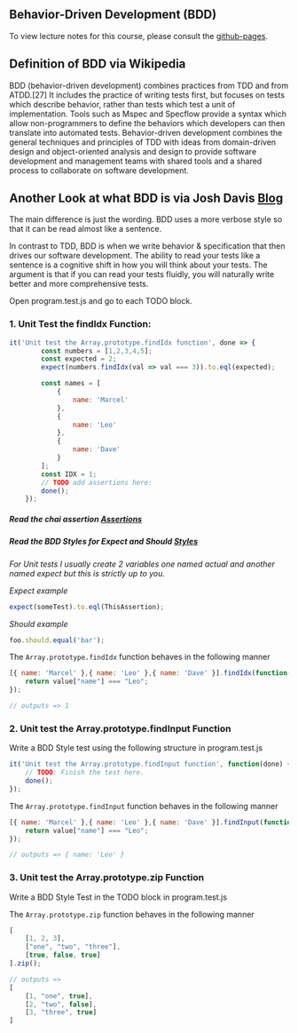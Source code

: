 ## Behavior-Driven Development (BDD)

To view lecture notes for this course, please consult the [github-pages](https://jbelmont.github.io/software-testing).

## Definition of BDD via Wikipedia
BDD (behavior-driven development) combines practices from TDD and from ATDD.[27] It includes the practice of writing tests first, but focuses on tests which describe behavior, rather than tests which test a unit of implementation. Tools such as Mspec and Specflow provide a syntax which allow non-programmers to define the behaviors which developers can then translate into automated tests. Behavior-driven development combines the general techniques and principles of TDD with ideas from domain-driven design and object-oriented analysis and design to provide software development and management teams with shared tools and a shared process to collaborate on software development.

## Another Look at what BDD is via Josh Davis [Blog](http://joshldavis.com/2013/05/27/difference-between-tdd-and-bdd/)
The main difference is just the wording. BDD uses a more verbose style so that it can be read almost like a sentence.

In contrast to TDD, BDD is when we write behavior & specification that then drives our software development.
The ability to read your tests like a sentence is a cognitive shift in how you will think about your tests. The argument is that if you can read your tests fluidly, you will naturally write better and more comprehensive tests.

Open program.test.js and go to each TODO block.

### 1. Unit Test the findIdx Function:
```javascript
it('Unit test the Array.prototype.findIdx function', done => {
        const numbers = [1,2,3,4,5];
        const expected = 2;
        expect(numbers.findIdx(val => val === 3)).to.eql(expected);

        const names = [
            {
                name: 'Marcel'
            },
            {
                name: 'Leo'
            },
            {
                name: 'Dave'
            }
        ];
        const IDX = 1;
        // TODO add assertions here:
        done();
    });
```

##### Read the chai assertion [Assertions](http://chaijs.com/api/assert)
##### Read the BDD Styles for Expect and Should [Styles](http://chaijs.com/guide/styles)


*For Unit tests I usually create 2 variables one named actual and another named expect but this is strictly up to you.*

_Expect example_
```javascript
expect(someTest).to.eql(ThisAssertion);
```

_Should example_
```javascript
foo.should.equal('bar');
```

The `Array.prototype.findIdx` function behaves in the following manner
```javascript
[{ name: 'Marcel' },{ name: 'Leo' },{ name: 'Dave' }].findIdx(function(value) {
    return value["name"] === "Leo";
});

// outputs => 1
```

### 2. Unit test the Array.prototype.findInput Function

Write a BDD Style test using the following structure in program.test.js
```javascript
it('Unit test the Array.prototype.findInput function', function(done) {
    // TODO: Finish the test here.
    done();
});
```

The `Array.prototype.findInput` function behaves in the following manner
```javascript
[{ name: 'Marcel' },{ name: 'Leo' },{ name: 'Dave' }].findInput(function(value) {
    return value["name"] === "Leo";
});

// outputs => { name: 'Leo' }
```

### 3. Unit test the Array.prototype.zip Function

Write a BDD Style Test in the TODO block in program.test.js

The `Array.prototype.zip` function behaves in the following manner
```javascript
[
    [1, 2, 3],
    ["one", "two", "three"],
    [true, false, true]
].zip();

// outputs =>
[
    [1, "one", true],
    [2, "two", false],
    [3, "three", true]
]
```
